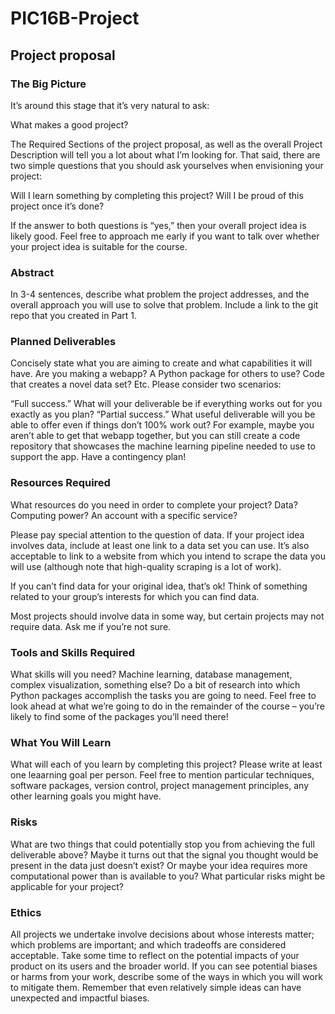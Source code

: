 # PIC16B-Project

## Project proposal

### The Big Picture
It’s around this stage that it’s very natural to ask:

What makes a good project?

The Required Sections of the project proposal, as well as the overall Project Description will tell you a lot about what I’m looking for. That said, there are two simple questions that you should ask yourselves when envisioning your project:

Will I learn something by completing this project?
Will I be proud of this project once it’s done?

If the answer to both questions is “yes,” then your overall project idea is likely good. Feel free to approach me early if you want to talk over whether your project idea is suitable for the course.

### Abstract
In 3-4 sentences, describe what problem the project addresses, and the overall approach you will use to solve that problem. Include a link to the git repo that you created in Part 1.

### Planned Deliverables
Concisely state what you are aiming to create and what capabilities it will have. Are you making a webapp? A Python package for others to use? Code that creates a novel data set? Etc. Please consider two scenarios:

“Full success.” What will your deliverable be if everything works out for you exactly as you plan?
“Partial success.” What useful deliverable will you be able to offer even if things don’t 100% work out? For example, maybe you aren’t able to get that webapp together, but you can still create a code repository that showcases the machine learning pipeline needed to use to support the app. Have a contingency plan!
 

### Resources Required
What resources do you need in order to complete your project? Data? Computing power? An account with a specific service?

Please pay special attention to the question of data. If your project idea involves data, include at least one link to a data set you can use. It’s also acceptable to link to a website from which you intend to scrape the data you will use (although note that high-quality scraping is a lot of work).

If you can’t find data for your original idea, that’s ok! Think of something related to your group’s interests for which you can find data.

Most projects should involve data in some way, but certain projects may not require data. Ask me if you’re not sure.

### Tools and Skills Required
What skills will you need? Machine learning, database management, complex visualization, something else? Do a bit of research into which Python packages accomplish the tasks you are going to need. Feel free to look ahead at what we’re going to do in the remainder of the course – you’re likely to find some of the packages you’ll need there!

### What You Will Learn
What will each of you learn by completing this project? Please write at least one leaarning goal per person. Feel free to mention particular techniques, software packages, version control, project management principles, any other learning goals you might have.

### Risks
What are two things that could potentially stop you from achieving the full deliverable above? Maybe it turns out that the signal you thought would be present in the data just doesn’t exist? Or maybe your idea requires more computational power than is available to you? What particular risks might be applicable for your project?

### Ethics
All projects we undertake involve decisions about whose interests matter; which problems are important; and which tradeoffs are considered acceptable. Take some time to reflect on the potential impacts of your product on its users and the broader world. If you can see potential biases or harms from your work, describe some of the ways in which you will work to mitigate them. Remember that even relatively simple ideas can have unexpected and impactful biases.
